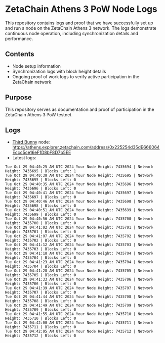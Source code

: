# ZetaChain Athens 3 PoW Node Logs
This repository contains logs and proof that we have successfully set up and run a node on the ZetaChain Athens 3 network. The logs demonstrate continuous node operation, including synchronization details and performance.

## Contents
- Node setup information
- Synchronization logs with block height details
- Ongoing proof of work logs to verify active participation in the ZetaChain network

## Purpose
This repository serves as documentation and proof of participation in the ZetaChain Athens 3 PoW testnet.

## Logs

- [Third Bunny](https://thirdbunny.xyz/) node: https://athens.explorer.zetachain.com/address/0x225254d35dE666064Eccc5ce16eF1D8bF8D7b5EE
- Latest logs:
```
Tue Oct 29 04:40:25 AM UTC 2024 Your Node Height: 7435694 | Network Height: 7435695 | Blocks Left: 1
Tue Oct 29 04:40:30 AM UTC 2024 Your Node Height: 7435695 | Network Height: 7435695 | Blocks Left: 0
Tue Oct 29 04:40:35 AM UTC 2024 Your Node Height: 7435696 | Network Height: 7435696 | Blocks Left: 0
Tue Oct 29 04:40:41 AM UTC 2024 Your Node Height: 7435697 | Network Height: 7435697 | Blocks Left: 0
Tue Oct 29 04:40:46 AM UTC 2024 Your Node Height: 7435698 | Network Height: 7435698 | Blocks Left: 0
Tue Oct 29 04:40:51 AM UTC 2024 Your Node Height: 7435699 | Network Height: 7435699 | Blocks Left: 0
Tue Oct 29 04:40:56 AM UTC 2024 Your Node Height: 7435700 | Network Height: 7435700 | Blocks Left: 0
Tue Oct 29 04:41:02 AM UTC 2024 Your Node Height: 7435701 | Network Height: 7435701 | Blocks Left: 0
Tue Oct 29 04:41:07 AM UTC 2024 Your Node Height: 7435702 | Network Height: 7435702 | Blocks Left: 0
Tue Oct 29 04:41:12 AM UTC 2024 Your Node Height: 7435703 | Network Height: 7435703 | Blocks Left: 0
Tue Oct 29 04:41:18 AM UTC 2024 Your Node Height: 7435704 | Network Height: 7435704 | Blocks Left: 0
Tue Oct 29 04:41:23 AM UTC 2024 Your Node Height: 7435704 | Network Height: 7435704 | Blocks Left: 0
Tue Oct 29 04:41:28 AM UTC 2024 Your Node Height: 7435705 | Network Height: 7435705 | Blocks Left: 0
Tue Oct 29 04:41:33 AM UTC 2024 Your Node Height: 7435706 | Network Height: 7435706 | Blocks Left: 0
Tue Oct 29 04:41:39 AM UTC 2024 Your Node Height: 7435707 | Network Height: 7435707 | Blocks Left: 0
Tue Oct 29 04:41:44 AM UTC 2024 Your Node Height: 7435708 | Network Height: 7435708 | Blocks Left: 0
Tue Oct 29 04:41:49 AM UTC 2024 Your Node Height: 7435709 | Network Height: 7435709 | Blocks Left: 0
Tue Oct 29 04:41:55 AM UTC 2024 Your Node Height: 7435710 | Network Height: 7435710 | Blocks Left: 0
Tue Oct 29 04:42:00 AM UTC 2024 Your Node Height: 7435711 | Network Height: 7435711 | Blocks Left: 0
Tue Oct 29 04:42:05 AM UTC 2024 Your Node Height: 7435712 | Network Height: 7435712 | Blocks Left: 0
```
